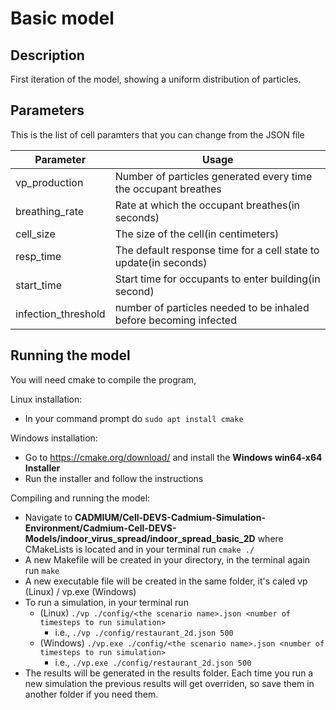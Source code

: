 # Basic model

## Description
First iteration of the model, showing a uniform distribution of particles.

## Parameters
This is the list of cell paramters that you can change from the JSON file

| Parameter            | Usage                                                                                                        |
|----------------------|--------------------------------------------------------------------------------------------------------------|
| vp_production        | Number of particles generated every time the occupant breathes                                               |
| breathing_rate       | Rate at which the occupant breathes(in seconds)                                                              |
| cell_size            | The size of the cell(in centimeters)                                                                         |
| resp_time            | The default response time for a cell state to update(in seconds)                                             |
| start_time           | Start time for occupants to enter building(in second)                                                        |
| infection_threshold  | number of particles needed to be inhaled before becoming infected                                            |

## Running the model
You will need cmake to compile the program,

Linux installation:
- In your command prompt do `sudo apt install cmake`

Windows installation:
- Go to https://cmake.org/download/ and install the **Windows win64-x64 Installer**
- Run the installer and follow the instructions

Compiling and running the model:
- Navigate to **CADMIUM/Cell-DEVS-Cadmium-Simulation-Environment/Cadmium-Cell-DEVS-Models/indoor_virus_spread/indoor_spread_basic_2D** where CMakeLists is located and in your terminal run `cmake ./`
- A new Makefile will be created in your directory, in the terminal again run `make`
- A new executable file will be created in the same folder, it's caled vp (Linux) / vp.exe (Windows)
- To run a simulation, in your terminal run 
  - (Linux) `./vp ./config/<the scenario name>.json <number of timesteps to run simulation>`
    - i.e., `./vp ./config/restaurant_2d.json 500`
  - (Windows) `./vp.exe ./config/<the scenario name>.json <number of timesteps to run simulation>`
    - i.e., `./vp.exe ./config/restaurant_2d.json 500`
- The results will be generated in the results folder. Each time you run a new simulation the previous results will get overriden, so save them in another folder if you need them.

